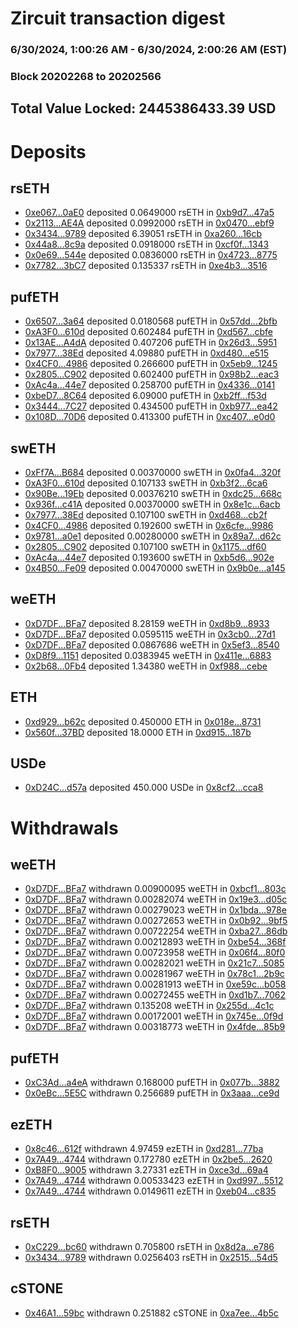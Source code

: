 # Zircuit transaction digest
### 6/30/2024, 1:00:26 AM - 6/30/2024, 2:00:26 AM (EST)
### Block 20202268 to 20202566

## Total Value Locked: 2445386433.39 USD

# Deposits
## rsETH
- [0xe067...0aE0](https://etherscan.io/address/0xe06767F882e0C1351777522747D35F6D4AC10aE0) deposited 0.0649000 rsETH in [0xb9d7...47a5](https://etherscan.io/tx/0xe06767F882e0C1351777522747D35F6D4AC10aE0)
- [0x2113...AE4A](https://etherscan.io/address/0x2113029D472ba8Be7d579d83aBD6dE234E46AE4A) deposited 0.0992000 rsETH in [0x0470...ebf9](https://etherscan.io/tx/0x2113029D472ba8Be7d579d83aBD6dE234E46AE4A)
- [0x3434...9789](https://etherscan.io/address/0x34349c5569e7B846c3558961552D2202760A9789) deposited 6.39051 rsETH in [0xa260...16cb](https://etherscan.io/tx/0x34349c5569e7B846c3558961552D2202760A9789)
- [0x44a8...8c9a](https://etherscan.io/address/0x44a86221351d64218369dd5DCF8761372BfD8c9a) deposited 0.0918000 rsETH in [0xcf0f...1343](https://etherscan.io/tx/0x44a86221351d64218369dd5DCF8761372BfD8c9a)
- [0x0e69...544e](https://etherscan.io/address/0x0e69357A537781F83c93b2bbC5657be04d69544e) deposited 0.0836000 rsETH in [0x4723...8775](https://etherscan.io/tx/0x0e69357A537781F83c93b2bbC5657be04d69544e)
- [0x7782...3bC7](https://etherscan.io/address/0x7782D25ccc2bf78a545Bf83bB334e8c912223bC7) deposited 0.135337 rsETH in [0xe4b3...3516](https://etherscan.io/tx/0x7782D25ccc2bf78a545Bf83bB334e8c912223bC7)
## pufETH
- [0x6507...3a64](https://etherscan.io/address/0x65079af8dB21C7fd685AD2EEC010DB2310063a64) deposited 0.0180568 pufETH in [0x57dd...2bfb](https://etherscan.io/tx/0x65079af8dB21C7fd685AD2EEC010DB2310063a64)
- [0xA3F0...610d](https://etherscan.io/address/0xA3F066285ad422407acbF6765FC1a71505bc610d) deposited 0.602484 pufETH in [0xd567...cbfe](https://etherscan.io/tx/0xA3F066285ad422407acbF6765FC1a71505bc610d)
- [0x13AE...A4dA](https://etherscan.io/address/0x13AE5042d3ABe5371b6b24b73e57EC718222A4dA) deposited 0.407206 pufETH in [0x26d3...5951](https://etherscan.io/tx/0x13AE5042d3ABe5371b6b24b73e57EC718222A4dA)
- [0x7977...38Ed](https://etherscan.io/address/0x7977B909D55a53F9c73140f7F611EaF0638238Ed) deposited 4.09880 pufETH in [0xd480...e515](https://etherscan.io/tx/0x7977B909D55a53F9c73140f7F611EaF0638238Ed)
- [0x4CF0...4986](https://etherscan.io/address/0x4CF04a2F9A8F09d6cce91fbb16f82B0867df4986) deposited 0.266600 pufETH in [0x5eb9...1245](https://etherscan.io/tx/0x4CF04a2F9A8F09d6cce91fbb16f82B0867df4986)
- [0x2805...C902](https://etherscan.io/address/0x2805DdF1DFEDeCa06752907F493F5A5c9bb2C902) deposited 0.602400 pufETH in [0x98b2...eac3](https://etherscan.io/tx/0x2805DdF1DFEDeCa06752907F493F5A5c9bb2C902)
- [0xAc4a...44e7](https://etherscan.io/address/0xAc4aEb657519C481e878A1f14E956079c88344e7) deposited 0.258700 pufETH in [0x4336...0141](https://etherscan.io/tx/0xAc4aEb657519C481e878A1f14E956079c88344e7)
- [0xbeD7...8C64](https://etherscan.io/address/0xbeD76cbE9810eb3A073307d46878f29e5a558C64) deposited 6.09000 pufETH in [0xb2ff...f53d](https://etherscan.io/tx/0xbeD76cbE9810eb3A073307d46878f29e5a558C64)
- [0x3444...7C27](https://etherscan.io/address/0x3444660F13cfE85Be0e5ea5D2eA75d5CB1bB7C27) deposited 0.434500 pufETH in [0xb977...ea42](https://etherscan.io/tx/0x3444660F13cfE85Be0e5ea5D2eA75d5CB1bB7C27)
- [0x108D...70D6](https://etherscan.io/address/0x108D6e9c1111aeD0fB9A0792C3D738C4694570D6) deposited 0.413300 pufETH in [0xc407...e0d0](https://etherscan.io/tx/0x108D6e9c1111aeD0fB9A0792C3D738C4694570D6)
## swETH
- [0xFf7A...B684](https://etherscan.io/address/0xFf7AeEF85DA794c72553648Ec94BCBa949E0B684) deposited 0.00370000 swETH in [0x0fa4...320f](https://etherscan.io/tx/0xFf7AeEF85DA794c72553648Ec94BCBa949E0B684)
- [0xA3F0...610d](https://etherscan.io/address/0xA3F066285ad422407acbF6765FC1a71505bc610d) deposited 0.107133 swETH in [0xb3f2...6ca6](https://etherscan.io/tx/0xA3F066285ad422407acbF6765FC1a71505bc610d)
- [0x90Be...19Eb](https://etherscan.io/address/0x90BeEc1B3354C0C39FABEDa88f84523d189919Eb) deposited 0.00376210 swETH in [0xdc25...668c](https://etherscan.io/tx/0x90BeEc1B3354C0C39FABEDa88f84523d189919Eb)
- [0x936f...c41A](https://etherscan.io/address/0x936f87F564819759EF7a6c078F50bd9C77a9c41A) deposited 0.00370000 swETH in [0x8e1c...6acb](https://etherscan.io/tx/0x936f87F564819759EF7a6c078F50bd9C77a9c41A)
- [0x7977...38Ed](https://etherscan.io/address/0x7977B909D55a53F9c73140f7F611EaF0638238Ed) deposited 0.107100 swETH in [0xd468...cb2f](https://etherscan.io/tx/0x7977B909D55a53F9c73140f7F611EaF0638238Ed)
- [0x4CF0...4986](https://etherscan.io/address/0x4CF04a2F9A8F09d6cce91fbb16f82B0867df4986) deposited 0.192600 swETH in [0x6cfe...9986](https://etherscan.io/tx/0x4CF04a2F9A8F09d6cce91fbb16f82B0867df4986)
- [0x9781...a0e1](https://etherscan.io/address/0x97819aBC851228981eBdAdA4523374EF2142a0e1) deposited 0.00280000 swETH in [0x89a7...d62c](https://etherscan.io/tx/0x97819aBC851228981eBdAdA4523374EF2142a0e1)
- [0x2805...C902](https://etherscan.io/address/0x2805DdF1DFEDeCa06752907F493F5A5c9bb2C902) deposited 0.107100 swETH in [0x1175...df60](https://etherscan.io/tx/0x2805DdF1DFEDeCa06752907F493F5A5c9bb2C902)
- [0xAc4a...44e7](https://etherscan.io/address/0xAc4aEb657519C481e878A1f14E956079c88344e7) deposited 0.193600 swETH in [0xb5d6...902e](https://etherscan.io/tx/0xAc4aEb657519C481e878A1f14E956079c88344e7)
- [0x4B50...Fe09](https://etherscan.io/address/0x4B501919aD716b5d9017c29cefF8208cd521Fe09) deposited 0.00470000 swETH in [0x9b0e...a145](https://etherscan.io/tx/0x4B501919aD716b5d9017c29cefF8208cd521Fe09)
## weETH
- [0xD7DF...BFa7](https://etherscan.io/address/0xD7DF7E085214743530afF339aFC420c7c720BFa7) deposited 8.28159 weETH in [0xd8b9...8933](https://etherscan.io/tx/0xD7DF7E085214743530afF339aFC420c7c720BFa7)
- [0xD7DF...BFa7](https://etherscan.io/address/0xD7DF7E085214743530afF339aFC420c7c720BFa7) deposited 0.0595115 weETH in [0x3cb0...27d1](https://etherscan.io/tx/0xD7DF7E085214743530afF339aFC420c7c720BFa7)
- [0xD7DF...BFa7](https://etherscan.io/address/0xD7DF7E085214743530afF339aFC420c7c720BFa7) deposited 0.0867686 weETH in [0x5ef3...8540](https://etherscan.io/tx/0xD7DF7E085214743530afF339aFC420c7c720BFa7)
- [0xD8f9...1151](https://etherscan.io/address/0xD8f924Ce0eb3919856824d8aB6261AEc99901151) deposited 0.0383945 weETH in [0x411e...6883](https://etherscan.io/tx/0xD8f924Ce0eb3919856824d8aB6261AEc99901151)
- [0x2b68...0Fb4](https://etherscan.io/address/0x2b6846dA73bAC0dB70dE15fCD12c2Ff3Ae670Fb4) deposited 1.34380 weETH in [0xf988...cebe](https://etherscan.io/tx/0x2b6846dA73bAC0dB70dE15fCD12c2Ff3Ae670Fb4)
## ETH
- [0xd929...b62c](https://etherscan.io/address/0xd9293636EE3Aa663fc563ADB0912B0705dAfb62c) deposited 0.450000 ETH in [0x018e...8731](https://etherscan.io/tx/0xd9293636EE3Aa663fc563ADB0912B0705dAfb62c)
- [0x560f...37BD](https://etherscan.io/address/0x560feFC8f45b8d43f86F79F718dd0364d42037BD) deposited 18.0000 ETH in [0xd915...187b](https://etherscan.io/tx/0x560feFC8f45b8d43f86F79F718dd0364d42037BD)
## USDe
- [0xD24C...d57a](https://etherscan.io/address/0xD24Cfe2d0fa81369ca6291c28ac5426e16B6d57a) deposited 450.000 USDe in [0x8cf2...cca8](https://etherscan.io/tx/0xD24Cfe2d0fa81369ca6291c28ac5426e16B6d57a)
# Withdrawals
## weETH
- [0xD7DF...BFa7](https://etherscan.io/address/0xD7DF7E085214743530afF339aFC420c7c720BFa7) withdrawn 0.00900095 weETH in [0xbcf1...803c](https://etherscan.io/tx/0xD7DF7E085214743530afF339aFC420c7c720BFa7)
- [0xD7DF...BFa7](https://etherscan.io/address/0xD7DF7E085214743530afF339aFC420c7c720BFa7) withdrawn 0.00282074 weETH in [0x19e3...d05c](https://etherscan.io/tx/0xD7DF7E085214743530afF339aFC420c7c720BFa7)
- [0xD7DF...BFa7](https://etherscan.io/address/0xD7DF7E085214743530afF339aFC420c7c720BFa7) withdrawn 0.00279023 weETH in [0x1bda...978e](https://etherscan.io/tx/0xD7DF7E085214743530afF339aFC420c7c720BFa7)
- [0xD7DF...BFa7](https://etherscan.io/address/0xD7DF7E085214743530afF339aFC420c7c720BFa7) withdrawn 0.00272653 weETH in [0x0b92...9bf5](https://etherscan.io/tx/0xD7DF7E085214743530afF339aFC420c7c720BFa7)
- [0xD7DF...BFa7](https://etherscan.io/address/0xD7DF7E085214743530afF339aFC420c7c720BFa7) withdrawn 0.00722254 weETH in [0xba27...86db](https://etherscan.io/tx/0xD7DF7E085214743530afF339aFC420c7c720BFa7)
- [0xD7DF...BFa7](https://etherscan.io/address/0xD7DF7E085214743530afF339aFC420c7c720BFa7) withdrawn 0.00212893 weETH in [0xbe54...368f](https://etherscan.io/tx/0xD7DF7E085214743530afF339aFC420c7c720BFa7)
- [0xD7DF...BFa7](https://etherscan.io/address/0xD7DF7E085214743530afF339aFC420c7c720BFa7) withdrawn 0.00723958 weETH in [0x06f4...80f0](https://etherscan.io/tx/0xD7DF7E085214743530afF339aFC420c7c720BFa7)
- [0xD7DF...BFa7](https://etherscan.io/address/0xD7DF7E085214743530afF339aFC420c7c720BFa7) withdrawn 0.00282021 weETH in [0x21c7...5085](https://etherscan.io/tx/0xD7DF7E085214743530afF339aFC420c7c720BFa7)
- [0xD7DF...BFa7](https://etherscan.io/address/0xD7DF7E085214743530afF339aFC420c7c720BFa7) withdrawn 0.00281967 weETH in [0x78c1...2b9c](https://etherscan.io/tx/0xD7DF7E085214743530afF339aFC420c7c720BFa7)
- [0xD7DF...BFa7](https://etherscan.io/address/0xD7DF7E085214743530afF339aFC420c7c720BFa7) withdrawn 0.00281913 weETH in [0xe59c...b058](https://etherscan.io/tx/0xD7DF7E085214743530afF339aFC420c7c720BFa7)
- [0xD7DF...BFa7](https://etherscan.io/address/0xD7DF7E085214743530afF339aFC420c7c720BFa7) withdrawn 0.00272455 weETH in [0xd1b7...7062](https://etherscan.io/tx/0xD7DF7E085214743530afF339aFC420c7c720BFa7)
- [0xD7DF...BFa7](https://etherscan.io/address/0xD7DF7E085214743530afF339aFC420c7c720BFa7) withdrawn 0.135208 weETH in [0x255d...4c1c](https://etherscan.io/tx/0xD7DF7E085214743530afF339aFC420c7c720BFa7)
- [0xD7DF...BFa7](https://etherscan.io/address/0xD7DF7E085214743530afF339aFC420c7c720BFa7) withdrawn 0.00172001 weETH in [0x745e...0f9d](https://etherscan.io/tx/0xD7DF7E085214743530afF339aFC420c7c720BFa7)
- [0xD7DF...BFa7](https://etherscan.io/address/0xD7DF7E085214743530afF339aFC420c7c720BFa7) withdrawn 0.00318773 weETH in [0x4fde...85b9](https://etherscan.io/tx/0xD7DF7E085214743530afF339aFC420c7c720BFa7)
## pufETH
- [0xC3Ad...a4eA](https://etherscan.io/address/0xC3Ad13afC02bD7a9b05d826AE1ebA497b4CDa4eA) withdrawn 0.168000 pufETH in [0x077b...3882](https://etherscan.io/tx/0xC3Ad13afC02bD7a9b05d826AE1ebA497b4CDa4eA)
- [0x0eBc...5E5C](https://etherscan.io/address/0x0eBc61CeAeE1a47aBE29b0E0EB8c2a8c2D305E5C) withdrawn 0.256689 pufETH in [0x3aaa...ce9d](https://etherscan.io/tx/0x0eBc61CeAeE1a47aBE29b0E0EB8c2a8c2D305E5C)
## ezETH
- [0x8c46...612f](https://etherscan.io/address/0x8c463874382b7F8582ED01650f8B30a82690612f) withdrawn 4.97459 ezETH in [0xd281...77ba](https://etherscan.io/tx/0x8c463874382b7F8582ED01650f8B30a82690612f)
- [0x7A49...4744](https://etherscan.io/address/0x7A493Be5c2ce014cD049Bf178a1ac0Db1B434744) withdrawn 0.172780 ezETH in [0x2be5...2620](https://etherscan.io/tx/0x7A493Be5c2ce014cD049Bf178a1ac0Db1B434744)
- [0xB8F0...9005](https://etherscan.io/address/0xB8F024Eb33a42CcEEa40760a4402ff9F2f559005) withdrawn 3.27331 ezETH in [0xce3d...69a4](https://etherscan.io/tx/0xB8F024Eb33a42CcEEa40760a4402ff9F2f559005)
- [0x7A49...4744](https://etherscan.io/address/0x7A493Be5c2ce014cD049Bf178a1ac0Db1B434744) withdrawn 0.00533423 ezETH in [0xd997...5512](https://etherscan.io/tx/0x7A493Be5c2ce014cD049Bf178a1ac0Db1B434744)
- [0x7A49...4744](https://etherscan.io/address/0x7A493Be5c2ce014cD049Bf178a1ac0Db1B434744) withdrawn 0.0149611 ezETH in [0xeb04...c835](https://etherscan.io/tx/0x7A493Be5c2ce014cD049Bf178a1ac0Db1B434744)
## rsETH
- [0xC229...bc60](https://etherscan.io/address/0xC2298852018671eF78d88e8b0AB97f822B4Cbc60) withdrawn 0.705800 rsETH in [0x8d2a...e786](https://etherscan.io/tx/0xC2298852018671eF78d88e8b0AB97f822B4Cbc60)
- [0x3434...9789](https://etherscan.io/address/0x34349c5569e7B846c3558961552D2202760A9789) withdrawn 0.0256403 rsETH in [0x2515...54d5](https://etherscan.io/tx/0x34349c5569e7B846c3558961552D2202760A9789)
## cSTONE
- [0x46A1...59bc](https://etherscan.io/address/0x46A116eaD56D0FEb0E7e97B7AF83C6185Aa259bc) withdrawn 0.251882 cSTONE in [0xa7ee...4b5c](https://etherscan.io/tx/0x46A116eaD56D0FEb0E7e97B7AF83C6185Aa259bc)
